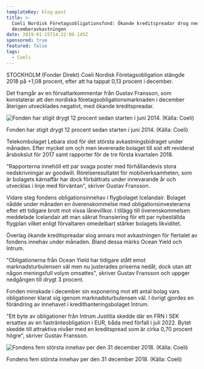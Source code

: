 ```yaml
---
templateKey: blog-post
title: >-
  Coeli Nordisk Företagsobligationsfond: Ökande kreditspreadar drog ned
  decemberavkastningen
date: 2019-01-15T14:22:09.145Z
sponsored: true
featured: false
tags:
  - Coeli
---
```

STOCKHOLM (Fonder Direkt) Coeli Nordisk Företagsobligation stängde 2018 på +1,08 procent, efter att ha tappat 0,13 procent i december.



Det framgår av en förvaltarkommentar från Gustav Fransson, som konstaterar att den nordiska företagsobligationsmarknaden i december återigen utvecklades negativt, med ökande kreditspreadar.

![Fonden har stigit drygt 12 procent sedan starten i juni 2014. (Källa: Coeli)](/img/coeli15jan3.png)

<span class="image-caption">Fonden har stigit drygt 12 procent sedan starten i juni 2014. (Källa: Coeli)</span>

Telekombolaget Lebara stod för det största avkastningsbidraget under månaden. Efter mycket om och men levererade bolaget till sist ett reviderat årsbokslut för 2017 samt rapporter för de tre första kvartalen 2018.



"Rapporterna innehöll ett par svaga poster med förhållandevis stora nedskrivningar av goodwill. Rörelseresultatet för mobilverksamheten, som är bolagets kärnaffär har dock förbättrats under innevarande år och utvecklas i linje med förväntan", skriver Gustav Fransson.



Vidare steg fondens obligationsinnehav i flygbolaget Icelandair. Bolaget nådde under månaden en överenskommelse med obligationsinvesterarna efter ett tidigare brott mot vissa lånevillkor. I tillägg till överenskommelsen meddelade Icelandair att man säkrat finansiering för ett par nybeställda flygplan vilket enligt förvaltaren omedelbart stärker bolagets likviditet.



Överlag ökande kreditspreadar slog annars mot avkastningen för flertalet av fondens innehav under månaden. Bland dessa märks Ocean Yield och Intrum.



"Obligationerna från Ocean Yield har tidigare stått emot marknadsturbulensen väl men nu justerades priserna nedåt, dock utan att någon meningsfull volym omsattes", skriver Gustav Fransson och uppger nedgången till drygt 3 procent.



Fonden minskade i december sin exponering mot ett antal bolag vars obligationer klarat sig igenom marknadsturbulensen väl. I övrigt gjordes en förändring av innehavet i kredithanteringsbolaget Intrum.



"Ett byte av obligationer från Intrum Justitia skedde där en FRN i SEK ersattes av en fastränteobligation i EUR, båda med förfall i juli 2022. Bytet skedde till attraktiva nivåer med en kreditspread som är cirka 0,70 procent högre", skriver Gustav Fransson.

![Fondens fem största innehav per den 31 december 2018. (Källa: Coeli)](/img/coeli15jan4.png)

<span class="image-caption">Fondens fem största innehav per den 31 december 2018. (Källa: Coeli)</span>
